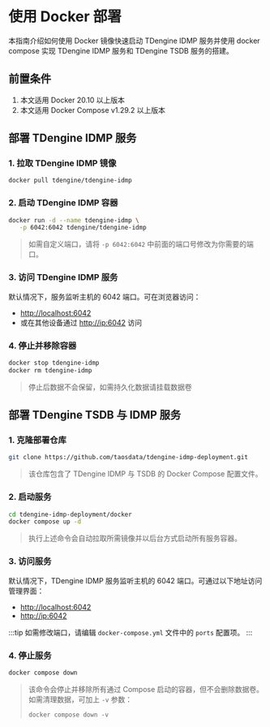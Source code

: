 # 使用 Docker 部署

本指南介绍如何使用 Docker 镜像快速启动 TDengine IDMP 服务并使用 docker compose 实现 TDengine IDMP 服务和 TDengine TSDB 服务的搭建。

## 前置条件

1. 本文适用 Docker 20.10 以上版本 
1. 本文适用 Docker Compose v1.29.2 以上版本

## 部署 TDengine IDMP 服务

### 1. 拉取 TDengine  IDMP 镜像
```bash
docker pull tdengine/tdengine-idmp
```

### 2. 启动 TDengine IDMP 容器
```bash
docker run -d --name tdengine-idmp \
   -p 6042:6042 tdengine/tdengine-idmp
```
> 如需自定义端口，请将 `-p 6042:6042` 中前面的端口号修改为你需要的端口。

### 3. 访问 TDengine IDMP 服务

默认情况下，服务监听主机的 6042 端口。可在浏览器访问：
- [http://localhost:6042](http://localhost:6042)
- 或在其他设备通过 [http://ip:6042](http://ip:6042) 访问

### 4. 停止并移除容器
```bash
docker stop tdengine-idmp
docker rm tdengine-idmp
```
> 停止后数据不会保留，如需持久化数据请挂载数据卷

## 部署 TDengine TSDB 与 IDMP 服务

### 1. 克隆部署仓库
```bash
git clone https://github.com/taosdata/tdengine-idmp-deployment.git
``` 
> 该仓库包含了 TDengine IDMP 与 TSDB 的 Docker Compose 配置文件。
   
### 2. 启动服务
```bash
cd tdengine-idmp-deployment/docker
docker compose up -d
```
> 执行上述命令会自动拉取所需镜像并以后台方式启动所有服务容器。

### 3. 访问服务

默认情况下，TDengine IDMP 服务监听主机的 6042 端口。可通过以下地址访问管理界面：

- [http://localhost:6042](http://localhost:6042)
- [http://ip:6042](http://ip:6042)

:::tip
如需修改端口，请编辑 `docker-compose.yml` 文件中的 `ports` 配置项。
:::

### 4. 停止服务
```bash
docker compose down
```
> 该命令会停止并移除所有通过 Compose 启动的容器，但不会删除数据卷。如需清理数据，可加上 `-v` 参数：
>
> `docker compose down -v`
